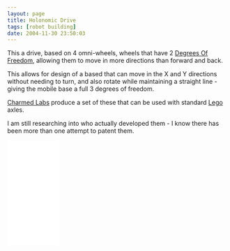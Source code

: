 ```yaml
---
layout: page
title: Holonomic Drive
tags: [robot building]
date: 2004-11-30 23:50:03
---
```

This a drive, based on 4 omni-wheels, wheels that have 2 [Degrees Of Freedom](/wiki/degrees_of_freedom.html "A term used for the axes of movement for a robot, or robot limb."), allowing them to move in more directions than forward and back.

This allows for design of a based that can move in the X and Y directions without needing to turn, and also rotate while maintaining a straight line - giving the mobile base a full 3 degrees of freedom.

[Charmed Labs](http://www.charmedlabs.com) produce a set of these that can be used with standard [Lego](/wiki/lego.html "The best known construction toy") axles.

I am still researching into who actually developed them - I know there has been more than one attempt to patent them.

<iframe style="width:120px;height:240px;" marginwidth="0" marginheight="0" scrolling="no" frameborder="0" src="//ws-eu.amazon-adsystem.com/widgets/q?ServiceVersion=20070822&OneJS=1&Operation=GetAdHtml&MarketPlace=GB&source=ss&ref=as_ss_li_til&ad_type=product_link&tracking_id=orionrobots-21&language=en_GB&marketplace=amazon&region=GB&placement=B07WZJYVB5&asins=B07WZJYVB5&linkId=0b78d3a77b8caac04dce459006d3ac9d&show_border=true&link_opens_in_new_window=true"></iframe>
